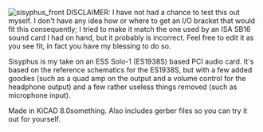 ![sisyphus_front](https://github.com/user-attachments/assets/f3f0c987-e970-4ea2-ae0c-740cc054304a)
DISCLAIMER: I have not had a chance to test this out myself. I don't have any idea how or where to get an I/O bracket that would fit this consequently; I tried to make it match the one used by an ISA SB16 sound card I had on hand, but it probably is incorrect. Feel free to edit it as you see fit, in fact you have my blessing to do so.

Sisyphus is my take on an ESS Solo-1 (ES1938S) based PCI audio card. It's based on the reference schematics for the ES1938S, but with a few added goodies (such as a quad amp on the output and a volume control for the headphone output) and a few rather useless things removed (such as microphone input).

Made in KiCAD 8.0something.
Also includes gerber files so you can try it out for yourself.
